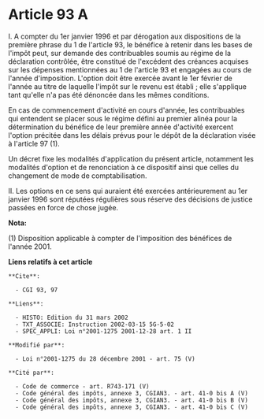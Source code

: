 # Article 93 A

I. A compter du 1er janvier 1996 et par dérogation aux dispositions de la première phrase du 1 de l'article 93, le bénéfice à
retenir dans les bases de l'impôt peut, sur demande des contribuables soumis au régime de la déclaration contrôlée, être
constitué de l'excédent des créances acquises sur les dépenses mentionnées au 1 de l'article 93 et engagées au cours de
l'année d'imposition. L'option doit être exercée avant le 1er février de l'année au titre de laquelle l'impôt sur le revenu
est établi ; elle s'applique tant qu'elle n'a pas été dénoncée dans les mêmes conditions.

En cas de commencement d'activité en cours d'année, les contribuables qui entendent se placer sous le régime défini au
premier alinéa pour la détermination du bénéfice de leur première année d'activité exercent l'option précitée dans les délais
prévus pour le dépôt de la déclaration visée à l'article 97 (1).

Un décret fixe les modalités d'application du présent article, notamment les modalités d'option et de renonciation à ce
dispositif ainsi que celles du changement de mode de comptabilisation.

II. Les options en ce sens qui auraient été exercées antérieurement au 1er janvier 1996 sont réputées régulières sous réserve
des décisions de justice passées en force de chose jugée.

**Nota:**

(1) Disposition applicable à compter de l'imposition des bénéfices de l'année 2001.

**Liens relatifs à cet article**

	**Cite**:

	  - CGI 93, 97

	**Liens**:

	  - HISTO: Edition du 31 mars 2002
	  - TXT_ASSOCIE: Instruction 2002-03-15 5G-5-02
	  - SPEC_APPLI: Loi n°2001-1275 2001-12-28 art. 1 II

	**Modifié par**:

	  - Loi n°2001-1275 du 28 décembre 2001 - art. 75 (V)

	**Cité par**:

	  - Code de commerce - art. R743-171 (V)
	  - Code général des impôts, annexe 3, CGIAN3. - art. 41-0 bis A (V)
	  - Code général des impôts, annexe 3, CGIAN3. - art. 41-0 bis B (V)
	  - Code général des impôts, annexe 3, CGIAN3. - art. 41-0 bis C (V)
